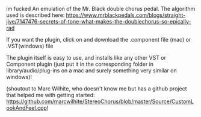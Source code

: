 im fucked
An emulation of the Mr. Black double chorus pedal. The algorithm used is described here: 
https://www.mrblackpedals.com/blogs/straight-jive/7147476-secrets-of-tone-what-makes-the-doublechorus-so-epically-rad

If you want the plugin, click on and download the .component file (mac) or .VST(windows) file

The plugin itself is easy to use, and installs like any other VST or Component plugin (just put it in the corresponding folder in library/audio/plug-ins on a mac and surely something very similar on windows)!

(shoutout to Marc Wilhite, who doesn't know me but has a github project that helped me with getting started: https://github.com/marcwilhite/StereoChorus/blob/master/Source/CustomLookAndFeel.cpp)
